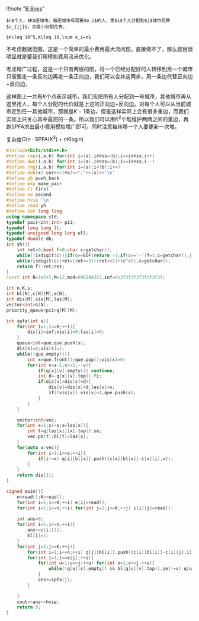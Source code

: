 !!!note "[B.Boss](https://ac.nowcoder.com/acm/contest/33188/B)"

    $n$个人，$K$座城市，每座城市有需要$e_i$的人，第$i$个人分配到$j$城市花费$c_{ij}$，求最小分配花费。

    $n\leq 10^5,K\leq 10,\sum e_i=n$


不考虑数据范围，这是一个简单的最小费用最大流问题。直接做不了，那么题目很明显就是要我们用模拟费用流来优化。

考虑增广过程，这是一个只有两层的图，将一个已经分配好的人转移到另一个城市只需要走一条反向边再走一条正向边，我们可以合并这两步，用一条边代替正向边+反向边。

这样图上一共有$K$个点表示城市，我们先把所有人分配到一号城市，其他城市再从这里抢人，每个人分配的代价就是上述的正向边+反向边。对每个人可以从当前城市走到任一其他城市，那就是$K-1$条边，但是这样实际上会有很多重边，而我们实际上只关心其中最短的一条。所以我们可以用$K^2$个堆维护两两之间的重边，再跑SPFA求出最小费用模拟增广即可。同时注意每转移一个人要更新一次堆。

复杂度$O(n\cdot \text{SPFA}(K^2)+nK\log n)$


```cpp
#include<bits/stdc++.h>
#define rep(i,a,b) for(int i=(a),i##ss=(b);i<=i##ss;i++)
#define dwn(i,a,b) for(int i=(a),i##ss=(b);i>=i##ss;i--)
#define rng(i,a,b) for(int i=(a);i<(b);i++)
#define deb(x) cerr<<(#x)<<":"<<(x)<<'\n'
#define pb push_back
#define mkp make_pair
#define fi first
#define se second
#define hvie '\n'
#define read yh
#define int long long
using namespace std;
typedef pair<int,int> pii;
typedef long long ll;
typedef unsigned long long ull;
typedef double db;
int yh(){
	int ret=0;bool f=0;char c=getchar();
	while(!isdigit(c)){if(c==EOF)return -1;if(c=='-')f=1;c=getchar();}
	while(isdigit(c))ret=(ret<<3)+(ret<<1)+(c^48),c=getchar();
	return f?-ret:ret;
}
const int N=1e5+5,M=12,mod=998244353,inf=0x3f3f3f3f3f3f3f3f;

int n,K,s;
int bl[N],c[N][M],e[N];
int dis[M],vis[M],las[M];
vector<int>G[N];
priority_queue<pii>q[M][M];

int spfa(int s){
    for(int i=1;i<=K;++i){
        dis[i]=inf;vis[i]=0;las[i]=0;
    }
    queue<int>que;que.push(s);
    dis[s]=0;vis[s]=1;
    while(!que.empty()){
        int x=que.front();que.pop();vis[x]=0;
        for(int v=s-1;v>=1;--v){
            if(q[x][v].empty()) continue;
            int d=-q[x][v].top().fi;
            if(dis[v]>dis[x]+d){
                dis[v]=dis[x]+d;las[v]=x;
                if(!vis[v]) vis[v]=1,que.push(v);
            }
        }
    }

    vector<int>vec;
    for(int x=1;x!=s;x=las[x]){
        int t=q[las[x]][x].top().se;
        vec.pb(t);bl[t]=las[x];
    }
    for(auto x:vec){
        for(int i=1;i<=s;++i){
            if(i!=x) q[i][bl[x]].push({c[x][bl[x]]-c[x][i],x});
        }
    }
    return dis[1];
}

signed main(){
	n=read();K=read();
	for(int i=1;i<=K;++i) e[i]=read();
    for(int i=1;i<=n;++i) for(int j=1;j<=K;++j) c[i][j]=read();
    
    int ans=0;
    for(int i=1;i<=n;++i){
        ans+=c[i][1];
        bl[i]=1;
    }
    for(int j=2;j<=K;++j){
        for(int i=1;i<=n;++i) q[j][bl[i]].push({c[i][bl[i]]-c[i][j],i}); // may change from bl[i] to j
        for(int i=1;i<=e[j];++i){
            for(int u=1;u<=j;++u) for(int v=1;v<=j;++v){
                while(!q[u][v].empty() && bl[q[u][v].top().se]!=v) q[u][v].pop();
            }
            ans+=spfa(j);
        }
        
    }
    cout<<ans<<hvie;
	return 0;
}
```